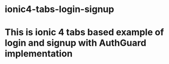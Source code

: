 # ionic4-tabs-login-signup

# This is ionic 4 tabs based example of login and signup with AuthGuard implementation
